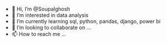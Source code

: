 - 👋 Hi, I’m @Soupalghosh
- 👀 I’m interested in data analysis
- 🌱 I’m currently learning sql, python, pandas, django, power bi
- 💞️ I’m looking to collaborate on ...
- 📫 How to reach me ...

<!---
Soupalghosh/Soupalghosh is a ✨ special ✨ repository because its `README.md` (this file) appears on your GitHub profile.
You can click the Preview link to take a look at your changes.
--->
